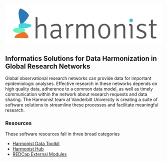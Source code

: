 ![](logo.png)

## Informatics Solutions for Data Harmonization in Global Research Networks

Global observational research networks can provide data for important epidemiologic analyses. Effective research in these networks depends on high quality data, adherence to a common data model, as well as timely communication within the network about research requests and data sharing. The Harmonist team at Vanderbilt University is creating a suite of software solutions to streamline these processes and facilitate meaningful research.

### Resources

These software resources fall in three broad categories

- [Harmonist Data Toolkit](pages/toolkit.rmd)
- [Harmonist Hub](pages/hub.rmd)
- [REDCap External Modules](redcap.rmd)

